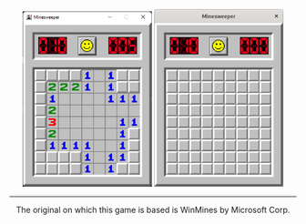 <p style="text-align: center">
    <img src="images/screenshot_1.png" alt="Windows" width="45%">
    <img src="images/screenshot_2.png" alt="UNIX (Linux)" width="45%">
</p>

***
<p style="text-align: center">The original on which this game is based is WinMines by Microsoft Corp.</p>
